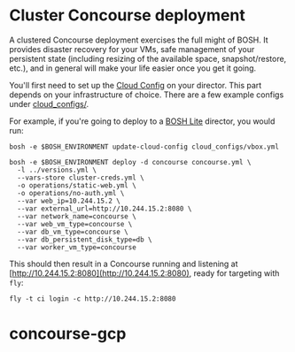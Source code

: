 # Cluster Concourse deployment

A clustered Concourse deployment exercises the full might of BOSH. It
provides disaster recovery for your VMs, safe management of your
persistent state (including resizing of the available space,
snapshot/restore, etc.), and in general will make your life easier once
you get it going.

You'll first need to set up the [Cloud
Config](http://bosh.io/docs/cloud-config.html) on your director. This part
depends on your infrastructure of choice. There are a few example configs under
[cloud_configs/](cloud_configs/).

For example, if you're going to deploy to a [BOSH
Lite](http://bosh.io/docs/bosh-lite.html) director, you would run:

```shell
bosh -e $BOSH_ENVIRONMENT update-cloud-config cloud_configs/vbox.yml

bosh -e $BOSH_ENVIRONMENT deploy -d concourse concourse.yml \
  -l ../versions.yml \
  --vars-store cluster-creds.yml \
  -o operations/static-web.yml \
  -o operations/no-auth.yml \
  --var web_ip=10.244.15.2 \
  --var external_url=http://10.244.15.2:8080 \
  --var network_name=concourse \
  --var web_vm_type=concourse \
  --var db_vm_type=concourse \
  --var db_persistent_disk_type=db \
  --var worker_vm_type=concourse
```

This should then result in a Concourse running and listening at
[http://10.244.15.2:8080](http://10.244.15.2:8080), ready for targeting
with `fly`:

```shell
fly -t ci login -c http://10.244.15.2:8080
```
# concourse-gcp
